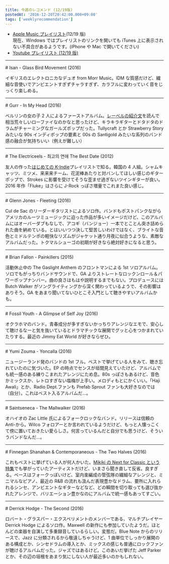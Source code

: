 ```yaml
---
title: 今週のレコメンド (12/19版)
postedAt: '2016-12-20T20:42:00.000+09:00'
tags: ['weeklyrecommendation']
---
```


- [Apple Music プレイリスト](https://itunes.apple.com/jp/playlist/jin-zhounorekomendo-12-19ban/idpl.ed10383b23384d46bced68c25b935b6e)(12/19 版)  
  現在、Windows ではプレイリストのリンクを開いても iTunes 上に表示されない不具合があるようです。(iPhone や Mac で開いてください)
- [Youtube プレイリスト (12/19 版)](https://www.youtube.com/playlist?list=PLegnWsUgQaydrmHuNtYtrwaYhUZyXKKAR)

---

\# Isan - Glass Bird Movement (2016)

イギリスのエレクトロニカなデュオ from Morr Music。IDM な質感だけど、繊細な音使いでアンビエントすぎずチャラすぎず、カラフルに変わっていく音をじっくり楽しめる。

---

\# Gurr - In My Head (2016)

ベルリンの女の子 2 人によるファーストアルバム。[レーベルの紹介文](http://www.inpartmaint.com/site/18511/)を読んで相当荒々しいローファイなのかなと思ったけど、キラキラギターとドタドタのドラムがチャーミングなガールズポップだった。Tullycraft とか Strawberry Story みたいな 90s インディポップの要素と 00s の Santigold みたいな系列のバンド感の融合が気持ちいい（例えが難しい）

---

\# The Electriceels - 최고의 연애 The Best Date (2012)

友人の作った[はじめての K-Indie](https://itunes.apple.com/jp/playlist/hajimetenok-indie/idpl.748ea0d6158a4e8aba9fa182826f6802)プレイリストで知る。韓国の 4 人組。シャムキャッツ、ミツメ、来来来チーム、花泥棒あたりと対バンしてほしい感じのギターポップで、Strokes に影響を受けてそうな歪ませ過ぎないツインギターが良い。2016 年作「Fluke」はさらに J-Rock っぽさ増量でこれまた良い感じ。

---

\# Glenn Jones - Fleeting (2016)

Cul de Sac のリーダーギタリストによるソロ作。バンドもポストパンクながらアメリカのルーツミュージックに迫った作品が多いイメージだけど、このアルバムにはオーバーダブもなしで、アコギ（バンジョー）一本でとことん突き詰められた曲を納めている。とはいいつつ決して堅苦しいわけではなく、ブライトな音色とミドルテンポの軽快なリズムがジャケット通り月夜に似合うような、素敵なアルバムだった。トクマルシューゴの初期が好きなら絶対好きになると思う。

---

\# Brian Fallon - Painkillers (2015)

活動休止中の The Gaslight Anthem のフロントマンによる 1st ソロアルバム。ソロでもがっちりバンドサウンドで、GA よりストレートなロックンロール＆パワーポップナンバー。曲の良さはもはや説明するまでもない。プロデュースには Butch Walker がソングライティングから深く関わっているようで、その影響はありそう。GA をあまり聞いてないひとこそ入門として聴きやすいアルバムかも。

---

\# Fossil Youth - A Glimpse of Self Joy (2016)

オクラホマのバンド。青春成分が多すぎないかっちりアレンジなエモで、安心して聴けるなーと気を抜いているとドラマチックな展開でグッと心をつかまれていたりする。最近の Jimmy Eat World が好きならぜひ。

---

\# Yumi Zouma - Yoncalla (2016)

ニュージーランド発のバンドの 1st フル。ベストで挙げている人をみて、聴き忘れていたのに気づいた。EP の時点でセンスが垣間見えていたけど、アルバムでも統一感のある練りこまれたアレンジにため息。80s っぽさもあるけど、音色かミックスか、レトロすぎない塩梅が上手い。メロディもとにかくいい。「Haji Awali」とか、Radio Dept.ファンも Prefab Sprout ファンも大好きなのでは（自分）。これはベスト入るアルバムだ…。

---

\# Saintseneca - The Mallwalker (2016)

オハイオの Zac Little 氏によるフォークロックなバンド。リリースは信頼の Anti-から。Wilco フォロアーとか言われているようだけど、もっと人懐っこくて傍に置いておきたい愛らしさ。何言っているんだと自分でも思うけど、そういうバンドなんだ…。

---

\# Finnegan Shanahan & Contemporaneous - The Two Halves (2016)

これもベストに挙げている人が何人かいた。[Mikiki の Next for Classic という特集](http://mikiki.tokyo.jp/articles/-/10582)でも挙がっていたアーティストだけど、いまさら聞き直して反省。良すぎる。ベースはフォークっぽいけど、室内楽編成の管弦隊の繊細なアレンジと、ミニマルなピアノ、最近の R&B の流れも汲んだ表現豊かなドラム、要所に入れられるシンセ、アンビエントなギターなどなど、どの瞬間を切り取っても選び抜かれたアレンジで、バリエーション豊かなのにアルバムで統一感もあってすごい。

---

\# Derrick Hodge - The Second (2016)

ロバート・グラスパー・エクスペリメントのメンバーである、マルチプレイヤー Derrick Hodge によるソロ作。Maxwell の新作にも参加していたようだ。ほとんどの楽器を自演して多重録音しているらしい。変態だ。Blue Note からのリリースで、Jazz に分類されるから敬遠しちゃうけど、1 曲単位でしっかり展開のある構成とか、シンセドラムの導入とか、ミックスの感じも普通にロックファンが聴けるアルバムだった。ジャズではあるけど。このあいだ挙げた Jeff Parker とか、その辺の垣根をあまり気にしない人が最近多いのかもしれない。
